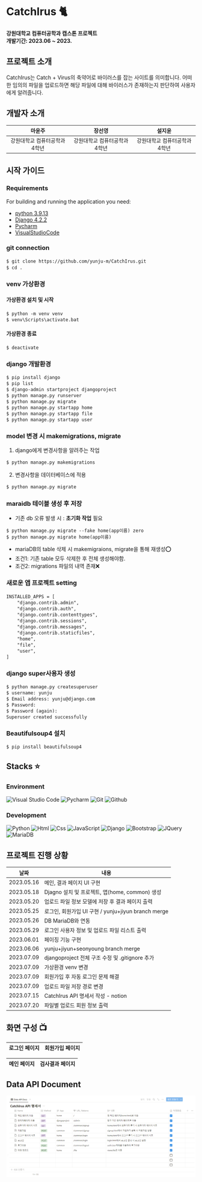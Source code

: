 # CatchIrus 🐈
**강원대학교 컴퓨터공학과 캡스톤 프로젝트** <br/>
**개발기간: 2023.06 ~ 2023.**

## 프로젝트 소개

CatchIrus는 Catch + Virus의 축약어로 바이러스를 잡는 사이트를 의미합니다. 
어떠한 임의의 파일을 업로드하면 해당 파일에 대해 바이러스가 존재하는지 판단하여 사용자에게 알려줍니다. 

## 개발자 소개
| 마윤주 | 장선영 | 설지윤 |
| :----: | :----: | :----: |
| 강원대학교 컴퓨터공학과 4학년 | 강원대학교 컴퓨터공학과 4학년 | 강원대학교 컴퓨터공학과 4학년 |

## 시작 가이드

### Requirements

For building and running the application you need:

- [python 3.9.13](https://www.python.org/downloads/)
- [Django 4.2.2](https://docs.djangoproject.com/ko/4.2/intro/install/)
- [Pycharm](https://www.jetbrains.com/ko-kr/pycharm/download/#section=windows)
- [VisualStudioCode](https://code.visualstudio.com/download)

### git connection

```bash
$ git clone https://github.com/yunju-m/CatchIrus.git
$ cd .
```

### venv 가상환경

#### 가상환경 설치 및 시작

```
$ python -m venv venv
$ venv\Scripts\activate.bat
```

#### 가상환경 종료

```
$ deactivate
```

### django 개발환경

```
$ pip install django
$ pip list
$ django-admin startproject djangoproject
$ python manage.py runserver
$ python manage.py migrate
$ python manage.py startapp home
$ python manage.py startapp file
$ python manage.py startapp user
```
### model 변경 시 makemigrations, migrate

1. django에게 변경사항을 알려주는 작업

```bash
$ python manage.py makemigrations
```

2. 변경사항을 데이터베이스에 적용

```bash
$ python manage.py migrate
```

 ### maraidb 테이블 생성 후 저장
 - 기존 db 오류 발생 시 : **초기화 작업** 필요
```shell
$ python manage.py migrate --fake home(app이름) zero
$ python manage.py migrate home(app이름)
```
- mariaDB의 table 삭제 시 makemigraions, migrate을 통해 재생성⭕
- 조건1: 기존 table 모두 삭제한 후 전체 생성해야함.
- 조건2: migrations 파일의 내역 존재❌

### 새로운 앱 프로젝트 setting

```
INSTALLED_APPS = [
    "django.contrib.admin",
    "django.contrib.auth",
    "django.contrib.contenttypes",
    "django.contrib.sessions",
    "django.contrib.messages",
    "django.contrib.staticfiles",
    "home",
    "file",
    "user",
]
```

### django super사용자 생성
```shell
$ python manage.py createsuperuser
$ username: yunju
$ Email address: yunju@django.com
$ Password:
$ Password (again): 
Superuser created successfully
``` 

### Beautifulsoup4 설치
```shell
$ pip install beautifulsoup4
```


## Stacks ⭐

### Environment

![Visual Studio Code](https://img.shields.io/badge/VisualStudioCode-007ACC?style=for-the-badge&logo=VisualStudioCode&logoColor=white)
![Pycharm](https://img.shields.io/badge/Pycharm-000000?style=for-the-badge&logo=Pycharm&logoColor=white)
![Git](https://img.shields.io/badge/Git-F05032?style=for-the-badge&logo=Git&logoColor=white)
![Github](https://img.shields.io/badge/GitHub-181717?style=for-the-badge&logo=GitHub&logoColor=white)

### Development

![Python](https://img.shields.io/badge/Python-3776AB?style=for-the-badge&logo=Python&logoColor=white)
![Html](https://img.shields.io/badge/Html-E34F26?style=for-the-badge&logo=Html5&logoColor=white)
![Css](https://img.shields.io/badge/Css-1572B6?style=for-the-badge&logo=Css3&logoColor=white)
![JavaScript](https://img.shields.io/badge/JavaScript-F7DF1E?style=for-the-badge&logo=Javascript&logoColor=white)
![Django](https://img.shields.io/badge/Django-092E20?style=for-the-badge&logo=Django&logoColor=white)
![Bootstrap](https://img.shields.io/badge/Bootstrap-7952B3?style=for-the-badge&logo=Bootstrap&logoColor=white)
![JQuery](https://img.shields.io/badge/JQuery-0769AD?style=for-the-badge&logo=jQuery&logoColor=white)
![MariaDB](https://img.shields.io/badge/MariaDB-003545?style=for-the-badge&logo=MariaDB&logoColor=white)

## 프로젝트 진행 상황

| 날짜 |                            내용                             |
| --------- | ----------------------------------------------------------- |
|2023.05.16 | 메인, 결과 페이지 UI 구현 |
|2023.05.18 | Djagno 설치 및 프로젝트, 앱(home, common) 생성 |
|2023.05.20 | 업로드 파일 정보 모델에 저장 후 결과 페이지 출력 |
|2023.05.25 | 로그인, 회원가입 UI 구현 / yunju+jiyun branch merge |
|2023.05.26 | DB MariaDB와 연동 |
|2023.05.29 | 로그인 사용자 정보 및 업로드 파일 리스트 출력 |
|2023.06.01 | 페이징 기능 구현 |
|2023.06.06 | yunju+jiyun+seonyoung branch merge |
|2023.07.09 | djangoproject 전체 구조 수정 및 .gitignore 추가 |
|2023.07.09 | 가상환경 venv 변경 |
|2023.07.09 | 회원가입 후 자동 로그인 문제 해결 |
|2023.07.09 | 업로드 파일 저장 경로 변경 |
|2023.07.15 | CatchIrus API 명세서 작성 - notion |
|2023.07.20 | 파일별 업로드 회원 정보 출력 |

## 화면 구성 📺
| 로그인 페이지 | 회원가입 페이지 |
| ------------ | ---------------- |

| 메인 페이지 | 검사결과 페이지 |
| ------------ | ---------------- |

## Data API Document 
<div align="center">
<img alt="dataApi" src="/static/img/DataApi.png">
